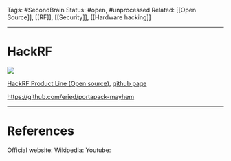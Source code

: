 
Tags: #SecondBrain 
Status: #open, #unprocessed
Related: [[Open Source]], [[RF]], [[Security]], [[Hardware hacking]]

---
# HackRF


![](https://www.youtube.com/watch?v=alrFbY5vxt4)

[HackRF Product Line (Open source)](https://greatscottgadgets.com/hackrf/), [github page](https://github.com/greatscottgadgets/hackrf)

https://github.com/eried/portapack-mayhem



---
# References
Official website:
Wikipedia:
Youtube:
